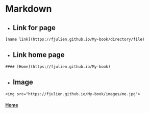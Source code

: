 # Markdown

- ## Link for page 
```
[name link](https://fjulien.github.io/My-book/directory/file)
```

- ## Link home page
```
#### [Home](https://fjulien.github.io/My-book)
```

- ## Image 
```
<img src="https://fjulien.github.io/My-book/images/me.jpg">
```

#### [Home](https://fjulien.github.io/My-book)

